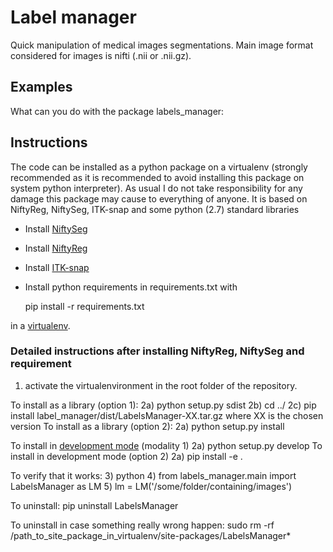 # Label manager

Quick manipulation of medical images segmentations.
Main image format considered for images is nifti (.nii or .nii.gz).

## Examples

What can you do with the package labels_manager:



## Instructions
The code can be installed as a python package on a virtualenv (strongly recommended as it is recommended to avoid installing this package on system python interpreter).
As usual I do not take responsibility for any damage this package may cause to everything of anyone.
It is based on NiftyReg, NiftySeg, ITK-snap and some python (2.7) standard libraries

+ Install [NiftySeg](http://cmictig.cs.ucl.ac.uk/wiki/index.php/NiftySeg_install)
+ Install [NiftyReg](http://cmictig.cs.ucl.ac.uk/wiki/index.php/NiftyReg_install)
+ Install [ITK-snap](http://www.itksnap.org/pmwiki/pmwiki.php?n=Downloads.SNAP3)

+ Install python requirements in requirements.txt with

    pip install -r requirements.txt

in a [virtualenv](http://docs.python-guide.org/en/latest/dev/virtualenvs/).

### Detailed instructions after installing NiftyReg, NiftySeg and requirement

1) activate the virtualenvironment in the root folder of the repository.

To install as a library (option 1):
2a) python setup.py sdist
2b) cd ../
2c) pip install label_manager/dist/LabelsManager-XX.tar.gz
where XX is the chosen version
To install as a library (option 2):
2a) python setup.py install

To install in [development mode](http://setuptools.readthedocs.io/en/latest/setuptools.html#development-mode) (modality 1) 
2a) python setup.py develop
To install in development mode (option 2)
2a) pip install -e .

To verify that it works:
3) python
4) from labels_manager.main import LabelsManager as LM
5) lm = LM('/some/folder/containing/images')

To uninstall:
 pip uninstall LabelsManager
 
To uninstall in case something really wrong happen:
  sudo rm -rf /path_to_site_package_in_virtualenv/site-packages/LabelsManager*